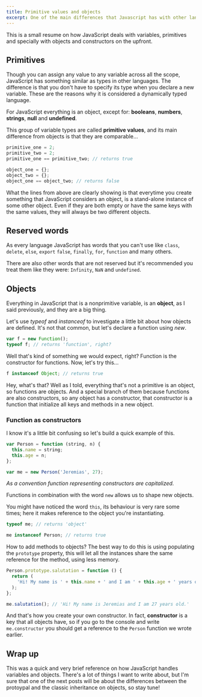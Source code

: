 ```yaml
---
title: Primitive values and objects
excerpt: One of the main differences that Javascript has with other languages is that it's dynamically typed and based on prototypal inheritance while most of object-oriented languages have classical inheritance.
---
```


This is a small resume on how JavaScript deals with variables, primitives and specially with objects and constructors on the upfront.

## Primitives

Though you can assign any value to any variable across all the scope, JavaScript has something similar as types in other languages. The difference is that you don't have to specify its type when you declare a new variable. These are the reasons why it is considered a dynamically typed language.

For JavaScript everything is an object, except for: **booleans**, **numbers**, **strings**, **null** and **undefined**.

This group of variable types are called **primitive values**, and its main difference from objects is that they are comparable...

```js
primitive_one = 2;
primitive_two = 2;
primitive_one == primitive_two; // returns true

object_one = {};
object_two = {};
object_one == object_two; // returns false
```

What the lines from above are clearly showing is that everytime you create something that JavaScript considers an object, is a stand-alone instance of some other object. Even if they are both empty or have the same keys with the same values, they will always be two different objects.

## Reserved words

As every language JavaScript has words that you can't use like `class`, `delete`, `else`, `export` `false`, `finally`, `for`, `function` and many others.

There are also other words that are not reserved but it's recommended you treat them like they were: `Infinity`, `NaN` and `undefined`.

## Objects

Everything in JavaScript that is a nonprimitive variable, is an **object**, as I said previously, and they are a big thing.

Let's use _typeof_ and _instanceof_ to investigate a little bit about how objects are defined. It's not that common, but let's declare a function using _new_.

```js
var f = new Function();
typeof f; // returns 'function', right?
```

Well that's kind of something we would expect, right? Function is the constructor for functions. Now, let's try this...

```js
f instanceof Object; // returns true
```

Hey, what's that? Well as I told, everything that's not a primitive is an object, so functions are objects. And a special branch of them because functions are also constructors, so any object has a constructor, that constructor is a function that initialize all keys and methods in a new object.

### Function as constructors

I know it's a little bit confusing so let's build a quick example of this.

```js
var Person = function (string, n) {
  this.name = string;
  this.age = n;
};

var me = new Person('Jeremias', 27);
```

_As a convention function representing constructors are capitalized._

Functions in combination with the word `new` allows us to shape new objects.

You might have noticed the word `this`, its behaviour is very rare some times; here it makes reference to the object you're instantiating.

```js
typeof me; // returns 'object'

me instanceof Person; // returns true
```

How to add methods to objects? The best way to do this is using populating the `prototype` property, this will let all the instances share the same reference for the method, using less memory.

```js
Person.prototype.salutation = function () {
  return (
    'Hi! My name is ' + this.name + ' and I am ' + this.age + ' years old.'
  );
};

me.salutation(); // 'Hi! My name is Jeremias and I am 27 years old.'
```

And that's how you create your own constructor. In fact, **constructor** is a key that all objects have, so if you go to the console and write `me.constructor` you should get a reference to the `Person` function we wrote earlier.

## Wrap up

This was a quick and very brief reference on how JavaScript handles variables and objects. There's a lot of things I want to write about, but I'm sure that one of the next posts will be about the differences between the protoypal and the classic inheritance on objects, so stay tune!
